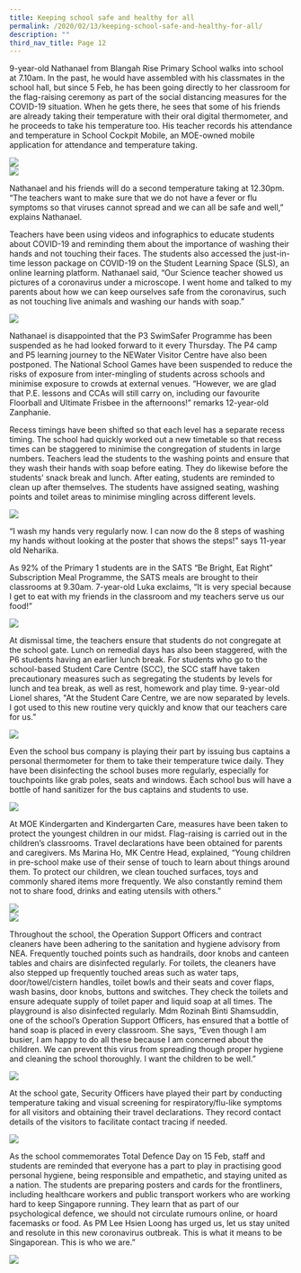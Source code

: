 ```yaml
---
title: Keeping school safe and healthy for all
permalink: /2020/02/13/keeping-school-safe-and-healthy-for-all/
description: ""
third_nav_title: Page 12
---
```


<p>9-year-old Nathanael from Blangah Rise Primary School walks into school at 7.10am. In the past, he would have assembled with his classmates in the school hall, but since 5 Feb, he has been going directly to her classroom for the flag-raising ceremony as part of the social distancing measures for the COVID-19 situation. When he gets there, he sees that some of his friends are already taking their temperature with their oral digital thermometer, and he proceeds to take his temperature too. His teacher records his attendance and temperature in School Cockpit Mobile, an MOE-owned mobile application for attendance and temperature taking.</p>
<img src="/images/1-Students-proceeding-to-classrooms-directly-768x576.jpg"><br>
<img src="/images/2-Temperature-taking-768x576.jpg">
<p>Nathanael and his friends will do a second temperature taking at 12.30pm. &ldquo;The teachers want to make sure that we do not have a fever or flu symptoms so that viruses cannot spread and we can all be safe and well,&rdquo; explains Nathanael.</p>
<p>Teachers have been using videos and infographics to educate students about COVID-19 and reminding them about the importance of washing their hands and not touching their faces. The students also accessed the just-in-time lesson package on COVID-19 on the Student Learning Space (SLS), an online learning platform. Nathanael said, &ldquo;Our Science teacher showed us pictures of a coronavirus under a microscope. I went home and talked to my parents about how we can keep ourselves safe from the coronavirus, such as not touching live animals and washing our hands with soap.&rdquo;</p>
<img src="/images/3-Science-lesson-on-COVID-19-768x576.jpg">
<p>Nathanael is disappointed that the P3 SwimSafer Programme has been suspended as he had looked forward to it every Thursday. The P4 camp and P5 learning journey to the NEWater Visitor Centre have also been postponed. The National School Games have been suspended to reduce the risks of exposure from inter-mingling of students across schools and minimise exposure to crowds at external venues. &ldquo;However, we are glad that P.E. lessons and CCAs will still carry on, including our favourite Floorball and Ultimate Frisbee in the afternoons!&rdquo; remarks 12-year-old Zanphanie.</p>
<p>Recess timings have been shifted so that each level has a separate recess timing. The school had quickly worked out a new timetable so that recess times can be staggered to minimise the congregation of students in large numbers. Teachers lead the students to the washing points and ensure that they wash their hands with soap before eating. They do likewise before the students&rsquo; snack break and lunch. After eating, students are reminded to clean up after themselves. The students have assigned seating, washing points and toilet areas to minimise mingling across different levels.</p>
<img src="/images/4-Teacher-leading-students-to-wash-hands-768x576.jpg">
<p>&ldquo;I wash my hands very regularly now. I can now do the 8 steps of washing my hands without looking at the poster that shows the steps!&rdquo; says 11-year old Neharika.</p>
<p>As 92% of the Primary 1 students are in the SATS &ldquo;Be Bright, Eat Right&rdquo; Subscription Meal Programme, the SATS meals are brought to their classrooms at 9.30am. 7-year-old Luka exclaims, &ldquo;It is very special because I get to eat with my friends in the classroom and my teachers serve us our food!&rdquo;</p>
<img src="/images/5-P1-students-having-SATS-meals-in-classroom-768x576.jpeg">
<p>At dismissal time, the teachers ensure that students do not congregate at the school gate. Lunch on remedial days has also been staggered, with the P6 students having an earlier lunch break. For students who go to the school-based Student Care Centre (SCC), the SCC staff have taken precautionary measures such as segregating the students by levels for lunch and tea break, as well as rest, homework and play time. 9-year-old Lionel shares, "At the Student Care Centre, we are now separated by levels. I got used to this new routine very quickly and know that our teachers care for us.&rdquo;</p>
<img src="/images/6-Student-Care-Centre-768x576.jpg">
<p>Even the school bus company is playing their part by issuing bus captains a personal thermometer for them to take their temperature twice daily. They have been disinfecting the school buses more regularly, especially for touchpoints like grab poles, seats and windows. Each school bus will have a bottle of hand sanitizer for the bus captains and students to use.</p>
<img src="/images/7-School-Bus-768x576.jpeg">
<p>At MOE Kindergarten and Kindergarten Care, measures have been taken to protect the youngest children in our midst. Flag-raising is carried out in the children’s classrooms. Travel declarations have been obtained for parents and caregivers. Ms Marina Ho, MK Centre Head, explained, “Young children in pre-school make use of their sense of touch to learn about things around them. To protect our children, we clean touched surfaces, toys and commonly shared items more frequently. We also constantly remind them not to share food, drinks and eating utensils with others.”</p>
<img src="/images/8-MKE-teaching-children-to-wash-hands-768x373.jpg"><br>
<img src="/images/9-MK-staff-stepping-up-cleaning-768x373.jpg">
<p>Throughout the school, the Operation Support Officers and contract cleaners have been adhering to the sanitation and hygiene advisory from NEA. Frequently touched points such as handrails, door knobs and canteen tables and chairs are disinfected regularly. For toilets, the cleaners have also stepped up frequently touched areas such as water taps, door/towel/cistern handles, toilet bowls and their seats and cover flaps, wash basins, door knobs, buttons and switches. They check the toilets and ensure adequate supply of toilet paper and liquid soap at all times. The playground is also disinfected regularly. Mdm Rozinah Binti Shamsuddin, one of the school&rsquo;s Operation Support Officers, has ensured that a bottle of hand soap is placed in every classroom. She says, &ldquo;Even though I am busier, I am happy to do all these because I am concerned about the children. We can prevent this virus from spreading though proper hygiene and cleaning the school thoroughly. I want the children to be well.&rdquo;</p>
<img src="/images/10-Cleaner-disinfecting-school-768x576.jpg">
<p>At the school gate, Security Officers have played their part by conducting temperature taking and visual screening for respiratory/flu-like symptoms for all visitors and obtaining their travel declarations. They record contact details of the visitors to facilitate contact tracing if needed.</p>
<img src="/images/11-Security-Officer-taking-temperature-of-visitor-768x576.jpg">
<p>As the school commemorates Total Defence Day on 15 Feb, staff and students are reminded that everyone has a part to play in practising good personal hygiene, being responsible and empathetic, and staying united as a nation. The students are preparing posters and cards for the frontliners, including healthcare workers and public transport workers who are working hard to keep Singapore running. They learn that as part of our psychological defence, we should not circulate rumours online, or hoard facemasks or food. As PM Lee Hsien Loong has urged us, let us stay united and resolute in this new coronavirus outbreak. This is what it means to be Singaporean. This is who we are.&rdquo;</p>
<img src="/images/12-Students-thank-you-card-713x1024.jpg">